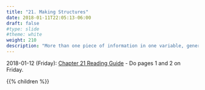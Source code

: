 ```yaml
---
title: "21. Making Structures"
date: 2018-01-11T22:05:13-06:00
draft: false
#type: slide
#theme: white
weight: 210
description: "More than one piece of information in one variable, generalizing posn and color."
---
```


2018-01-12 (Friday): [Chapter 21 Reading Guide](https://docs.google.com/document/d/1rGTwl1WN44YQaUNVknxikijdFVd1LDu6ptu-pd7mhVU/edit?usp=sharing) - Do pages 1 and 2 on Friday.


{{% children %}}


